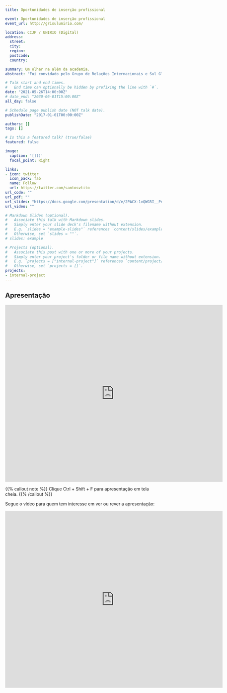 ```yaml
---
title: Oportunidades de inserção profissional

event: Oportunidades de inserção profissional
event_url: http://grisulunirio.com/

location: CCJP / UNIRIO (Digital)
address:
  street: 
  city: 
  region: 
  postcode: 
  country: 

summary: Um olhar na além da academia.
abstract: "Fui convidado pelo Grupo de Relações Internacionais e Sul Global para falar sobre Dados e Consultoria. Aproveitarei a oportunidade para tratar resumidamente do vem sendo chamado de Ciências Sociais Computacionais com foco em Análise de Redes e Processamento de Linguagem Natural aplicada ao mercado. Trarei exemplos de aplicações analíticas voltadas à área de Relações Governamentais (mas não só). No momento em que se dá destaque a geração de valor por meio de evidências, principalmente por causa do grande volume de dados disponíveis, focarei em pesquisas no ambiente digital e dados públicos (demanda urgente em tempos de pandemia)."

# Talk start and end times.
#   End time can optionally be hidden by prefixing the line with `#`.
date: "2021-05-26T14:00:00Z"
# date_end: "2030-06-01T15:00:00Z"
all_day: false

# Schedule page publish date (NOT talk date).
publishDate: "2017-01-01T00:00:00Z"

authors: []
tags: []

# Is this a featured talk? (true/false)
featured: false

image:
  caption: '[]()'
  focal_point: Right

links:
- icon: twitter
  icon_pack: fab
  name: Follow
  url: https://twitter.com/santosvtito
url_code: ""
url_pdf: ""
url_slides: "https://docs.google.com/presentation/d/e/2PACX-1vQWG5I__PnyTcuGRDgNvNflgVMaGZD3FgkwrZWBw8XkbBY1ZN7SlPDQYnuYVqMvV9HF8nxz2QfU1r0O/pub?start=true&loop=true&delayms=3000&slide=id.gd8ee5feab1_0_1066"
url_video: ""

# Markdown Slides (optional).
#   Associate this talk with Markdown slides.
#   Simply enter your slide deck's filename without extension.
#   E.g. `slides = "example-slides"` references `content/slides/example-slides.md`.
#   Otherwise, set `slides = ""`.
# slides: example

# Projects (optional).
#   Associate this post with one or more of your projects.
#   Simply enter your project's folder or file name without extension.
#   E.g. `projects = ["internal-project"]` references `content/project/deep-learning/index.md`.
#   Otherwise, set `projects = []`.
projects:
- internal-project
---
```



## Apresentação
   
<iframe src="https://docs.google.com/presentation/d/e/2PACX-1vQWG5I__PnyTcuGRDgNvNflgVMaGZD3FgkwrZWBw8XkbBY1ZN7SlPDQYnuYVqMvV9HF8nxz2QfU1r0O/embed?start=true&loop=true&delayms=5000" frameborder="0" width="700" height="569" allowfullscreen="true" mozallowfullscreen="true" webkitallowfullscreen="true"></iframe>

{{% callout note %}}
Clique Ctrl + Shift + F para apresentação em tela cheia.
{{% /callout %}}

Segue o vídeo para quem tem interesse em ver ou rever a apresentação:


<iframe width="700" height="569" src="https://www.youtube.com/embed/P7n0rn7XscY" title="YouTube video player" frameborder="0" allow="accelerometer; autoplay; clipboard-write; encrypted-media; gyroscope; picture-in-picture" allowfullscreen></iframe>
